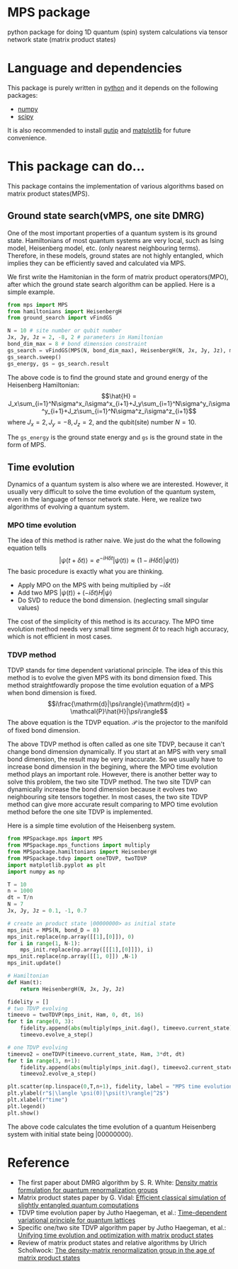 # MPS package
python package for doing 1D quantum (spin) system calculations via tensor network state (matrix product states)

# Language and dependencies
This package is purely written in [python](https://www.python.org) and it depends on the following packages:
* [numpy](https://numpy.org)
* [scipy](https://scipy.org)

It is also recommended to install [qutip](https://qutip.org) and [matplotlib](https://matplotlib.org) for future convenience.

# This package can do...
This package contains the implementation of various algorithms based on matrix product states(MPS).
## Ground state search(vMPS, one site DMRG)
One of the most important properties of a quantum system is its ground state. 
Hamiltonians of most quantum systems are very local, such as Ising model, Heisenberg model, etc. (only nearest neighbouring terms). 
Therefore, in these models, ground states are not highly entangled, which implies they can be 
efficiently saved and calculated via MPS. 

We first write the Hamitonian in the form of matrix product operators(MPO), after which the ground state search algorithm 
can be applied. Here is a simple example. 
```python
from mps import MPS
from hamiltonians import HeisenbergH
from ground_search import vFindGS

N = 10 # site number or qubit number
Jx, Jy, Jz = 2, -8, 2 # parameters in Hamiltonian
bond_dim_max = 8 # bond dimension constraint
gs_search = vFindGS(MPS(N, bond_dim_max), HeisenbergH(N, Jx, Jy, Jz), max_iter = 20, delta_E = 1e-4)
gs_search.sweep()
gs_energy, gs = gs_search.result
```
The above code is to find the ground state and ground energy of the Heisenberg Hamiltonian:
$$\hat{H} = J_x\sum_{i=1}^N\sigma^x_i\sigma^x_{i+1}+J_y\sum_{i=1}^N\sigma^y_i\sigma^y_{i+1}+J_z\sum_{i=1}^N\sigma^z_i\sigma^z_{i+1}$$
where $J_x=2, J_y=-8, J_z=2$, and the qubit(site) number $N = 10$.

The `gs_energy` is the ground state energy and `gs` is the ground state in the form of MPS.
## Time evolution
Dynamics of a quantum system is also where we are interested. However, it usually very difficult 
to solve the time evolution of the quantum system, even in the language of tensor network state. 
Here, we realize two algorithms of evolving a quantum system. 
### MPO time evolution
The idea of this method is rather naive. We just do the what the following equation tells
$$|\psi(t+\delta t)\rangle = e^{-iH\delta t}|\psi(t)\rangle\approx(1-iH\delta t)|\psi(t)\rangle$$
The basic procedure is exactly what you are thinking.
* Apply MPO on the MPS with being multiplied by $-i\delta t$
* Add two MPS $|\psi(t)\rangle+(-i\delta t)H|\psi\rangle$
* Do SVD to reduce the bond dimension. (neglecting small singular values)

The cost of the simplicity of this method is its accuracy. The MPO time evolution method needs very small 
time segment $\delta t$ to reach high accuracy, which is not efficient in most cases.

### TDVP method
TDVP stands for time dependent variational principle. The idea of this this method is 
to evolve the given MPS with its bond dimension fixed. This method straightfowardly propose the 
time evolution equation of a MPS when bond dimension is fixed.
$$i\frac{\mathrm{d}|\psi\rangle}{\mathrm{d}t} = \mathcal{P}\hat{H}|\psi\rangle$$
The above equation is the TDVP equation. $\mathcal{P}$ is the projector to the manifold of fixed bond dimension.

The above TDVP method is often called as one site TDVP, because it can't change bond dimension dynamically. 
If you start at an MPS with very small bond dimension, the result may be very inaccurate.
So we usually have to increase bond dimension in the begining, where the MPO time evolution method 
plays an important role. 
However, there is another better way to solve this problem, the two site TDVP method.
The two site TDVP can dynamically increase the bond dimension because it evolves two 
neighbouring site tensors together. 
In most cases, the two site TDVP method can give more accurate result comparing to 
MPO time evolution method before the one site TDVP is implemented.

Here is a simple time evolution of the Heisenberg system.
```python
from MPSpackage.mps import MPS
from MPSpackage.mps_functions import multiply
from MPSpackage.hamiltonians import HeisenbergH
from MPSpackage.tdvp import oneTDVP, twoTDVP
import matplotlib.pyplot as plt
import numpy as np

T = 10
n = 1000
dt = T/n
N = 7
Jx, Jy, Jz = 0.1, -1, 0.7

# create an product state |00000000> as initial state
mps_init = MPS(N, bond_D = 8)
mps_init.replace(np.array([[1],[0]]), 0)
for i in range(1, N-1):
    mps_init.replace(np.array([[[1],[0]]]), i)
mps_init.replace(np.array([[1, 0]]) ,N-1)
mps_init.update()

# Hamiltonian
def Ham(t):
    return HeisenbergH(N, Jx, Jy, Jz)

fidelity = []
# two TDVP evolving
timeevo = twoTDVP(mps_init, Ham, 0, dt, 16)
for t in range(0, 3):
    fidelity.append(abs(multiply(mps_init.dag(), timeevo.current_state))**2)
    timeevo.evolve_a_step()

# one TDVP evolving
timeevo2 = oneTDVP(timeevo.current_state, Ham, 3*dt, dt)
for t in range(3, n+1):
    fidelity.append(abs(multiply(mps_init.dag(), timeevo2.current_state))**2)
    timeevo2.evolve_a_step()

plt.scatter(np.linspace(0,T,n+1), fidelity, label = "MPS time evolution")
plt.ylabel(r"$|\langle \psi(0)|\psi(t)\rangle|^2$")
plt.xlabel(r"time")
plt.legend()
plt.show()
```
The above code calculates the time evolution of a quantum Heisenberg system with initial state being $|00000000\rangle$.

# Reference
* The first paper about DMRG algorithm by S. R. White: [Density matrix formulation for quantum renormalization groups](https://journals.aps.org/prl/abstract/10.1103/PhysRevLett.69.2863)
* Matrix product states paper by G. Vidal: [Efficient classical simulation of slightly entangled quantum computations](https://journals.aps.org/prl/abstract/10.1103/PhysRevLett.91.147902)
* TDVP time evolution paper by Jutho Haegeman, et al.: [Time-dependent variational principle for quantum lattices](https://journals.aps.org/prl/abstract/10.1103/PhysRevLett.107.070601)
* Specific one/two site TDVP algorithm paper by Jutho Haegeman, et al.: [Unifying time evolution and optimization with matrix product states](https://journals.aps.org/prb/abstract/10.1103/PhysRevB.94.165116)
* Review of matrix product states and relative algorithms by Ulrich Schollwock: [The density-matrix renormalization group in the age of matrix product states](https://www.sciencedirect.com/science/article/abs/pii/S0003491610001752?via%3Dihub)
